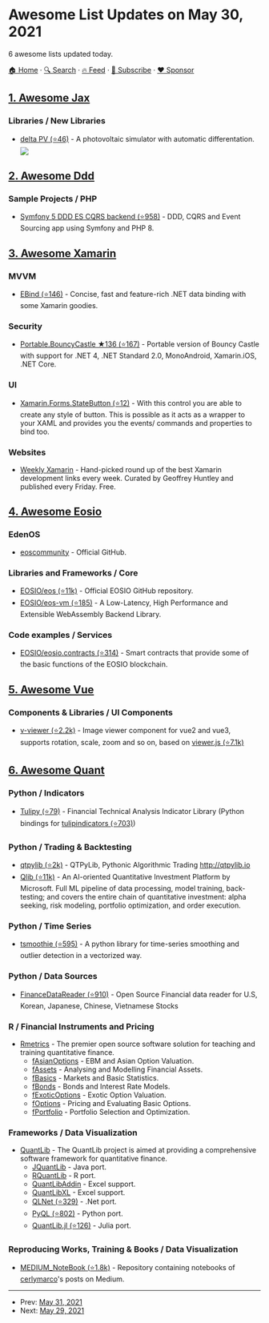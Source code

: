 # Awesome List Updates on May 30, 2021

6 awesome lists updated today.

[🏠 Home](/README.md) · [🔍 Search](https://www.trackawesomelist.com/search/) · [🔥 Feed](https://www.trackawesomelist.com/rss.xml) · [📮 Subscribe](https://trackawesomelist.us17.list-manage.com/subscribe?u=d2f0117aa829c83a63ec63c2f&id=36a103854c) · [❤️  Sponsor](https://github.com/sponsors/theowenyoung)



## [1. Awesome Jax](/content/n2cholas/awesome-jax/README.md)

### Libraries / New Libraries

*   [delta PV (⭐46)](https://github.com/romanodev/deltapv) - A photovoltaic simulator with automatic differentation. <img src="https://img.shields.io/github/stars/romanodev/deltapv?style=social" align="center">

## [2. Awesome Ddd](/content/heynickc/awesome-ddd/README.md)

### Sample Projects / PHP

*   [Symfony 5 DDD ES CQRS backend (⭐958)](https://github.com/jorge07/symfony-5-es-cqrs-boilerplate) - DDD, CQRS and Event Sourcing app using Symfony and PHP 8.

## [3. Awesome Xamarin](/content/XamSome/awesome-xamarin/README.md)

### MVVM

*   [EBind (⭐146)](https://github.com/SIDOVSKY/EBind) - Concise, fast and feature-rich .NET data binding with some Xamarin goodies.

### Security

*   [Portable.BouncyCastle ★136 (⭐167)](https://github.com/novotnyllc/bc-csharp) - Portable version of Bouncy Castle with support for .NET 4, .NET Standard 2.0, MonoAndroid, Xamarin.iOS, .NET Core.

### UI

*   [Xamarin.Forms.StateButton (⭐12)](https://github.com/IeuanWalker/Xamarin.Forms.StateButton) - With this control you are able to create any style of button. This is possible as it acts as a wrapper to your XAML and provides you the events/ commands and properties to bind too.

### Websites

*   [Weekly Xamarin](https://weeklyxamarin.com/) - Hand-picked round up of the best Xamarin development links every week. Curated by Geoffrey Huntley and published every Friday. Free.

## [4. Awesome Eosio](/content/DanailMinchev/awesome-eosio/README.md)

### EdenOS

*   [eoscommunity](https://github.com/eoscommunity) - Official GitHub.

### Libraries and Frameworks / Core

*   [EOSIO/eos (⭐11k)](https://github.com/EOSIO/eos) - Official EOSIO GitHub repository.
*   [EOSIO/eos-vm (⭐185)](https://github.com/EOSIO/eos-vm) - A Low-Latency, High Performance and Extensible WebAssembly Backend Library.

### Code examples / Services

*   [EOSIO/eosio.contracts (⭐314)](https://github.com/EOSIO/eosio.contracts) - Smart contracts that provide some of the basic functions of the EOSIO blockchain.

## [5. Awesome Vue](/content/vuejs/awesome-vue/README.md)

### Components & Libraries / UI Components

*   [v-viewer (⭐2.2k)](https://github.com/mirari/v-viewer) - Image viewer component for vue2 and vue3, supports rotation, scale, zoom and so on, based on [viewer.js (⭐7.1k)](https://github.com/fengyuanchen/viewerjs)

## [6. Awesome Quant](/content/wilsonfreitas/awesome-quant/README.md)

### Python / Indicators

*   [Tulipy (⭐79)](https://github.com/cirla/tulipy) - Financial Technical Analysis Indicator Library (Python bindings for [tulipindicators (⭐703)](https://github.com/TulipCharts/tulipindicators))

### Python / Trading & Backtesting

*   [qtpylib (⭐2k)](https://github.com/ranaroussi/qtpylib) - QTPyLib, Pythonic Algorithmic Trading <http://qtpylib.io>
*   [Qlib (⭐11k)](https://github.com/microsoft/qlib) - An AI-oriented Quantitative Investment Platform by Microsoft. Full ML pipeline of data processing, model training, back-testing; and covers the entire chain of quantitative investment: alpha seeking, risk modeling, portfolio optimization, and order execution.

### Python / Time Series

*   [tsmoothie (⭐595)](https://github.com/cerlymarco/tsmoothie) - A python library for time-series smoothing and outlier detection in a vectorized way.

### Python / Data Sources

*   [FinanceDataReader (⭐910)](https://github.com/FinanceData/FinanceDataReader) - Open Source Financial data reader for U.S, Korean, Japanese, Chinese, Vietnamese Stocks

### R / Financial Instruments and Pricing

*   [Rmetrics](https://www.rmetrics.org) - The premier open source software solution for teaching and training quantitative finance.
    *   [fAsianOptions](https://cran.r-project.org/web/packages/fAsianOptions/index.html) - EBM and Asian Option Valuation.
    *   [fAssets](https://cran.r-project.org/web/packages/fAssets/index.html) - Analysing and Modelling Financial Assets.
    *   [fBasics](https://cran.r-project.org/web/packages/fBasics/index.html) - Markets and Basic Statistics.
    *   [fBonds](https://cran.r-project.org/web/packages/fBonds/index.html) - Bonds and Interest Rate Models.
    *   [fExoticOptions](https://cran.r-project.org/web/packages/fExoticOptions/index.html) - Exotic Option Valuation.
    *   [fOptions](https://cran.r-project.org/web/packages/fOptions/index.html) - Pricing and Evaluating Basic Options.
    *   [fPortfolio](https://cran.r-project.org/web/packages/fPortfolio/index.html) - Portfolio Selection and Optimization.

### Frameworks / Data Visualization

*   [QuantLib](https://www.quantlib.org) - The QuantLib project is aimed at providing a comprehensive software framework for quantitative finance.
    *   [JQuantLib](http://www.jquantlib.org) - Java port.
    *   [RQuantLib](http://dirk.eddelbuettel.com/code/rquantlib.html) - R port.
    *   [QuantLibAddin](https://www.quantlib.org/quantlibaddin/) - Excel support.
    *   [QuantLibXL](https://www.quantlib.org/quantlibxl/) - Excel support.
    *   [QLNet (⭐329)](https://github.com/amaggiulli/qlnet) - .Net port.
    *   [PyQL (⭐802)](https://github.com/enthought/pyql) - Python port.
    *   [QuantLib.jl (⭐126)](https://github.com/pazzo83/QuantLib.jl) - Julia port.

### Reproducing Works, Training & Books / Data Visualization

*   [MEDIUM\_NoteBook (⭐1.8k)](https://github.com/cerlymarco/MEDIUM_NoteBook) - Repository containing notebooks of [cerlymarco](https://github.com/cerlymarco)'s posts on Medium.

---

- Prev: [May 31, 2021](/content/2021/05/31/README.md)
- Next: [May 29, 2021](/content/2021/05/29/README.md)